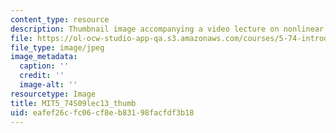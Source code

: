 ```yaml
---
content_type: resource
description: Thumbnail image accompanying a video lecture on nonlinear polarization.
file: https://ol-ocw-studio-app-qa.s3.amazonaws.com/courses/5-74-introductory-quantum-mechanics-ii-spring-2009/eafef26cfc06cf8eb83198facfdf3b18_MIT5_74S09lec13_thumb.jpg
file_type: image/jpeg
image_metadata:
  caption: ''
  credit: ''
  image-alt: ''
resourcetype: Image
title: MIT5_74S09lec13_thumb
uid: eafef26c-fc06-cf8e-b831-98facfdf3b18
---
```

